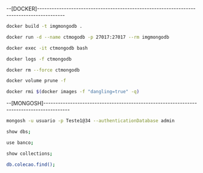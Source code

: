 --[DOCKER]-----------------------------------------------------------------------------------------

```sh
docker build -t imgmongodb .

docker run -d --name ctmogodb -p 27017:27017 --rm imgmongodb

docker exec -it ctmongodb bash

docker logs -f ctmongodb

docker rm --force ctmongodb

docker volume prune -f

docker rmi $(docker images -f "dangling=true" -q)
```

--[MONGOSH]-----------------------------------------------------------------------------------------

```sh
mongosh -u usuario -p Teste1@34 --authenticationDatabase admin

show dbs;

use banco;

show collections;

db.colecao.find();
```
